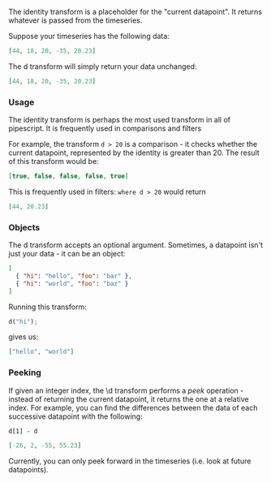 The identity transform is a placeholder for the "current datapoint". It returns whatever is passed from the timeseries.

Suppose your timeseries has the following data:

```json
[44, 18, 20, -35, 20.23]
```

The d transform will simply return your data unchanged:

```json
[44, 18, 20, -35, 20.23]
```

### Usage

The identity transform is perhaps the most used transform in all of pipescript.
It is frequently used in comparisons and filters

For example, the transform `d > 20` is a comparison - it checks whether the current datapoint, represented by the identity is greater than 20. The result of this transform would be:

```json
[true, false, false, false, true]
```

This is frequently used in filters: `where d > 20` would return

```json
[44, 20.23]
```

### Objects

The d transform accepts an optional argument. Sometimes, a datapoint isn't just your data - it can be an object:

```json
[
  { "hi": "hello", "foo": "bar" },
  { "hi": "world", "foo": "baz" }
]
```

Running this transform:

```javascript
d("hi");
```

gives us:

```json
["hello", "world"]
```

### Peeking

If given an integer index, the \d transform performs a _peek_ operation - instead of returning the current datapoint, it returns the one at a relative index. For example, you can find the differences between the data of each successive datapoint with the following:

```
d[1] - d
```

```json
[-26, 2, -55, 55.23]
```

Currently, you can only peek forward in the timeseries (i.e. look at future datapoints).
